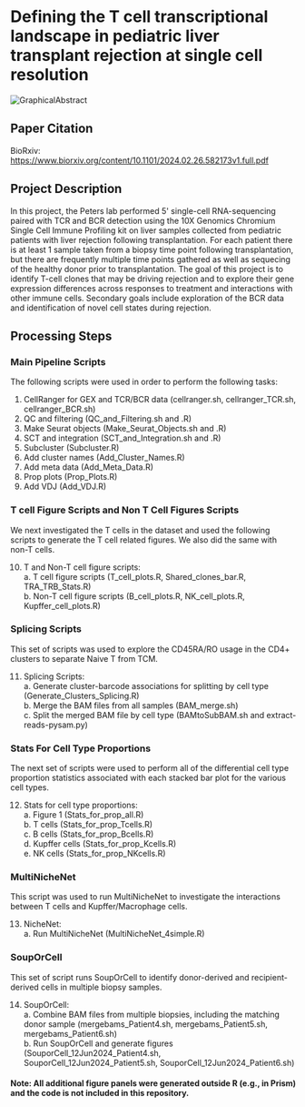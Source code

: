 # Defining the T cell transcriptional landscape in pediatric liver transplant rejection at single cell resolution
![GraphicalAbstract](https://github.com/user-attachments/assets/a974bb77-ac7b-426e-a38e-1b4a73236f42)

## Paper Citation
BioRxiv: https://www.biorxiv.org/content/10.1101/2024.02.26.582173v1.full.pdf

## Project Description
In this project, the Peters lab performed 5' single-cell RNA-sequencing paired with TCR and BCR detection using the 10X Genomics Chromium Single Cell Immune Profiling kit on liver samples collected from pediatric patients with liver rejection following transplantation. For each patient there is at least 1 sample taken from a biopsy time point following transplantation, but there are frequently multiple time points gathered as well as sequecing of the healthy donor prior to transplantation. The goal of this project is to identify T-cell clones that may be driving rejection and to explore their gene expression differences across responses to treatment and interactions with other immune cells. Secondary goals include exploration of the BCR data and identification of novel cell states during rejection.

## Processing Steps
### Main Pipeline Scripts
The following scripts were used in order to perform the following tasks:  
1. CellRanger for GEX and TCR/BCR data (cellranger.sh, cellranger_TCR.sh, cellranger_BCR.sh)
2. QC and filtering (QC_and_Filtering.sh and .R)
3. Make Seurat objects (Make_Seurat_Objects.sh and .R)
4. SCT and integration (SCT_and_Integration.sh and .R)
5. Subcluster (Subcluster.R)
6. Add cluster names (Add_Cluster_Names.R)
7. Add meta data (Add_Meta_Data.R)
8. Prop plots (Prop_Plots.R)
9. Add VDJ (Add_VDJ.R)

### T cell Figure Scripts and Non T Cell Figures Scripts
We next investigated the T cells in the dataset and used the following scripts to generate the T cell related figures. We also did the same with non-T cells. 

10. T and Non-T cell figure scripts:  
      a. T cell figure scripts (T_cell_plots.R, Shared_clones_bar.R, TRA_TRB_Stats.R)  
      b. Non-T cell figure scripts (B_cell_plots.R, NK_cell_plots.R, Kupffer_cell_plots.R)

### Splicing Scripts
This set of scripts was used to explore the CD45RA/RO usage in the CD4+ clusters to separate Naive T from TCM.

11. Splicing Scripts:  
     a. Generate cluster-barcode associations for splitting by cell type (Generate_Clusters_Splicing.R)  
      b. Merge the BAM files from all samples (BAM_merge.sh)  
      c. Split the merged BAM file by cell type (BAMtoSubBAM.sh and extract-reads-pysam.py)

### Stats For Cell Type Proportions
The next set of scripts were used to perform all of the differential cell type proportion statistics associated with each stacked bar plot for the various cell types.

12. Stats for cell type proportions:  
      a. Figure 1 (Stats_for_prop_all.R)  
      b. T cells (Stats_for_prop_Tcells.R)  
      c. B cells (Stats_for_prop_Bcells.R)  
      d. Kupffer cells (Stats_for_prop_Kcells.R)  
      e. NK cells (Stats_for_prop_NKcells.R)

### MultiNicheNet
This script was used to run MultiNicheNet to investigate the interactions between T cells and Kupffer/Macrophage cells.

13. NicheNet:  
      a. Run MultiNicheNet (MultiNicheNet_4simple.R)

### SoupOrCell
This set of script runs SoupOrCell to identify donor-derived and recipient-derived cells in multiple biopsy samples.

14. SoupOrCell:  
      a. Combine BAM files from multiple biopsies, including the matching donor sample (mergebams_Patient4.sh, mergebams_Patient5.sh, mergebams_Patient6.sh)  
      b. Run SoupOrCell and generate figures (SouporCell_12Jun2024_Patient4.sh, SouporCell_12Jun2024_Patient5.sh, SouporCell_12Jun2024_Patient6.sh)
      
#### Note: All additional figure panels were generated outside R (e.g., in Prism) and the code is not included in this repository.
